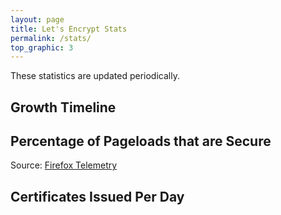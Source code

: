 ```yaml
---
layout: page
title: Let's Encrypt Stats
permalink: /stats/
top_graphic: 3
---
```


These statistics are updated periodically.

<div class="figure">
  <h2>Growth Timeline</h2>
  <div id="activeUsage" title="Growth Timeline" class="statsgraph"></div>
</div>

<div class="figure">
  <h2>Percentage of Pageloads that are Secure</h2>
  <div id="pageloadPercent" title="Percent of Pageloads that are Secure" class="statsgraph"></div>
  <p>Source: <a href="https://telemetry.mozilla.org/">Firefox Telemetry</a></p>
</div>

<div class="figure">
  <h2>Certificates Issued Per Day</h2>
  <div id="issuancePerDay" title="Certificates Issued Per Day" class="statsgraph"></div>
</div>

<script src="/js/stats.js" async></script>
<script src="/js/plotly-min.js" async></script>
